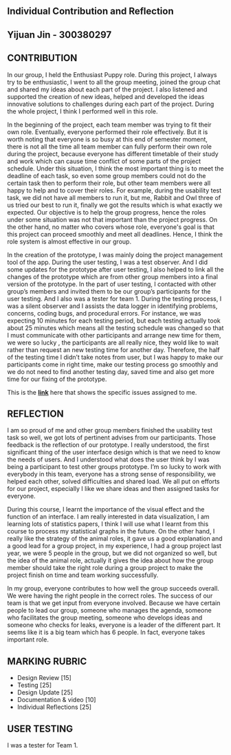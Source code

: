 ## Individual Contribution and Reflection

## Yijuan Jin - 300380297

## CONTRIBUTION 

In our group, I held the Enthusiast Puppy role. During this project, I always try to be enthusiastic, I went to all the group meeting, joined the group chat and shared my ideas about each part of the project. I also listened and supported the creation of new ideas, helped and developed the ideas innovative solutions to challenges during each part of the project. During the whole project, I think I performed well in this role.

In the beginning of the project, each team member was trying to fit their own role. Eventually, everyone performed their role effectively. But it is worth noting that everyone is so busy at this end of semester moment, there is not all the time all team member can fully perform their own role during the project, because everyone has different timetable of their study and work which can cause time conflict of some parts of the project schedule. Under this situation, I think the most important thing is to meet the deadline of each task, so even some group members could not do the certain task then to perform their role, but other team members were all happy to help and to cover their roles. For example, during the usability test task, we did not have all members to run it, but me, Rabbit and Owl three of us tried our best to run it, finally we got the results which is what exactly we expected. Our objective is to help the group progress, hence the roles under some situation was not that important than the project progress. On the other hand, no matter who covers whose role, everyone's goal is that this project can proceed smoothly and meet all deadlines. Hence, I think the role system is almost effective in our group.

In the creation of the prototype, I was mainly doing the project management tool of the app. During the user testing, I was a test observer. And I did some updates for the prototype after user testing, I also helped to link all the changes of the prototype which are from other group members into a final version of the prototype. In the part of user testing, I contacted with other group’s members and invited them to be our group’s participants for the user testing. And I also was a tester for team 1. During the testing process, I was a silent observer and I assists the data logger in identifying problems, concerns, coding bugs, and procedural errors. For instance, we was expecting 10 minutes for each testing period, but each testing actually took about 25 minutes which means all the testing schedule was changed so that I must communicate with other participants and arrange  new time for them, we were so lucky , the participants are all really nice, they wold like to wait rather than request an new testing time for another day.  Therefore, the half of the testing time I didn’t take notes from user, but I was happy to make our participants come in right time,  make our testing process go smoothly and we do not need to find another testing day, saved time and also get more time for our fixing of the prototype.

This is the [**link**](https://gitlab.ecs.vuw.ac.nz/swen303-2019-p3/t8/final-project/issues?scope=all&utf8=%E2%9C%93&state=all&assignee_username[]=jinyiju) here that shows the specific issues assigned to me.   


## REFLECTION

I am so proud of me and other group members finished the usability test task so well, we got lots of pertinent advises from our participants. Those feedback is the reflection of our prototype. I really understood, the first significant thing of the user interface design which is that we need to know the needs of users. And I understood what does the user think by I was being a participant to test other groups prototype. I’m so lucky to work with everybody in this team, everyone has a strong sense of responsibility, we helped each other, solved difficulties and shared load. We all put on efforts for our project, especially I like we share ideas and then assigned tasks for everyone.

During this course, I learnt the importance of the visual effect and the function of an interface. I am really interested in data visualization, I am learning lots of statistics papers, I think I will use what I learnt from this course to process my statistical graphs in the future. On the other hand, I really like the strategy of the animal roles, it gave us a good explanation and a good lead for a group project, in my experience, I had a group project last year, we were 5 people in the group, but we did not organized so well, but the idea of the animal role, actually it gives the idea about how the group member should take the right role during a group project to make the project finish on time and team working successfully. 

In my group, everyone contributes to how well the group succeeds overall. We were having the right people in the correct roles. The success of our team is that we get input from everyone involved. Because we have certain people to lead our group, someone who manages the agenda, someone who facilitates the group meeting, someone who develops ideas and someone who checks for leaks, everyone is a leader of the different part. It seems like it is a big team which has 6 people. In fact, everyone takes important role.


## MARKING RUBRIC

- Design Review \[15\]
- Testing \[25\]
- Design Update \[25\]
- Documentation & video \[10\]
- Individual Reflections \[25\]


## USER TESTING

I was a tester for Team 1.